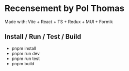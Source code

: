 # Recensement by Pol Thomas

Made with: Vite + React + TS + Redux + MUI + Formik

## Install / Run / Test / Build
- pnpm install
- pnpm run dev
- pnpm run test
- pnpm build